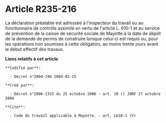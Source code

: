 # Article R235-216

La déclaration préalable est adressée à l'inspecteur du travail ou au fonctionnaire de contrôle assimilé en vertu de
l'article L. 610-1 et au service de prévention de la caisse de sécurité sociale de Mayotte à la date de dépôt de la demande
de permis de construire lorsque celui-ci est requis ou, pour les opérations non soumises à cette obligation, au moins trente
jours avant le début effectif des travaux.

**Liens relatifs à cet article**

	**Codifié par**:

	  - Décret n°2004-196 2004-02-25

	**Créé par**:

	  - Décret n°2006-1315 du 25 octobre 2006 - art. 10 () JORF 27 octobre 2006

	**Cite**:

	  - Code du travail applicable à Mayotte. - art. L610-1 (V)

